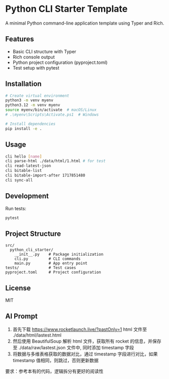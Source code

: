 # Python CLI Starter Template

A minimal Python command-line application template using Typer and Rich.

## Features

- Basic CLI structure with Typer
- Rich console output
- Python project configuration (pyproject.toml)
- Test setup with pytest

## Installation

```bash
# Create virtual environment
python3 -m venv myenv
python3.12 -m venv myenv
source myenv/bin/activate  # macOS/Linux
# .\myenv\Scripts\Activate.ps1  # Windows

# Install dependencies
pip install -e .
```

## Usage

```bash
cli hello [name]
cli parse-html ./data/html/1.html # for test
cli read-latest-json
cli bitable-list
cli bitable-import-after 1717851480
cli sync-all
```

## Development

Run tests:
```bash
pytest
```

## Project Structure

```
src/
  python_cli_starter/
    __init__.py    # Package initialization
    cli.py         # CLI commands
    main.py        # App entry point
tests/             # Test cases
pyproject.toml     # Project configuration
```

## License

MIT

## AI Prompt

1. 首先下载 https://www.rocketlaunch.live/?pastOnly=1 html 文件至 ./data/html/lastest.html
2. 然后使用 BeautifulSoup 解析 html 文件，获取所有 rocket 的信息，并保存至 ./data/raw/lastest.json 文件中, 同时添加 timestamp 字段
3. 将数据与多维表格获取的数据对比，通过 timestamp 字段进行对比，如果 timestamp 值相同，则跳过，否则更新数据

要求：参考本有的代码，逻辑拆分有更好的阅读性